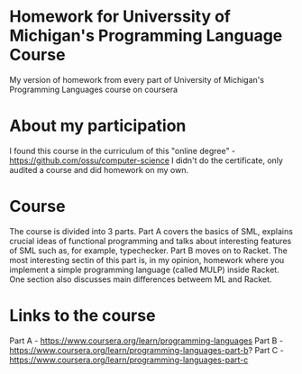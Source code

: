 # Homework for Universsity of Michigan's Programming Language Course
My version of homework from every part of University of Michigan's Programming Languages course on coursera

# About my participation
I found this course in the curriculum of this "online degree" - https://github.com/ossu/computer-science
I didn't do the certificate, only audited a course and did homework on my own.

# Course
The course is divided into 3 parts.
Part A covers the basics of SML, explains crucial ideas of functional programming and talks about interesting features of SML such as, for example, typechecker.
Part B moves on to Racket. The most interesting sectin of this part is, in my opinion, homework where you implement a simple programming language (called MULP) inside Racket. One section also discusses main differences betweem ML and Racket.

# Links to the course
Part A - https://www.coursera.org/learn/programming-languages
Part B - https://www.coursera.org/learn/programming-languages-part-b?
Part C - https://www.coursera.org/learn/programming-languages-part-c
